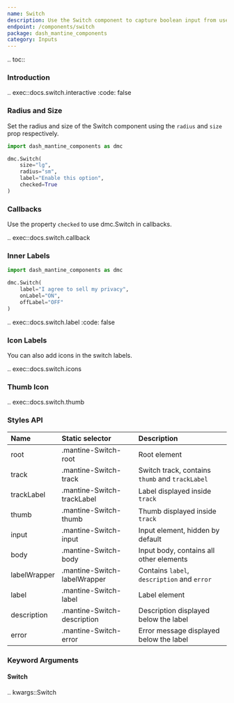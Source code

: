 ```yaml
---
name: Switch
description: Use the Switch component to capture boolean input from user.
endpoint: /components/switch
package: dash_mantine_components
category: Inputs
---
```


.. toc::

### Introduction

.. exec::docs.switch.interactive
    :code: false

### Radius and Size

Set the radius and size of the Switch component using the `radius` and `size` prop respectively.

```python
import dash_mantine_components as dmc

dmc.Switch(
    size="lg",
    radius="sm",
    label="Enable this option",
    checked=True
)
```

### Callbacks

Use the property `checked` to use dmc.Switch in callbacks.

.. exec::docs.switch.callback

### Inner Labels

```python
import dash_mantine_components as dmc

dmc.Switch(
    label="I agree to sell my privacy",
    onLabel="ON",
    offLabel="OFF"
)
```

.. exec::docs.switch.label
    :code: false

### Icon Labels

You can also add icons in the switch labels.

.. exec::docs.switch.icons

### Thumb Icon

.. exec::docs.switch.thumb

### Styles API

| Name         | Static selector              | Description                                     |
|:-------------|:-----------------------------|:------------------------------------------------|
| root         | .mantine-Switch-root         | Root element                                    |
| track        | .mantine-Switch-track        | Switch track, contains `thumb` and `trackLabel` |
| trackLabel   | .mantine-Switch-trackLabel   | Label displayed inside `track`                  |
| thumb        | .mantine-Switch-thumb        | Thumb displayed inside `track`                  |
| input        | .mantine-Switch-input        | Input element, hidden by default                |
| body         | .mantine-Switch-body         | Input body, contains all other elements         |
| labelWrapper | .mantine-Switch-labelWrapper | Contains `label`, `description` and `error`     |
| label        | .mantine-Switch-label        | Label element                                   |
| description  | .mantine-Switch-description  | Description displayed below the label           |
| error        | .mantine-Switch-error        | Error message displayed below the label         |

### Keyword Arguments

#### Switch

.. kwargs::Switch
